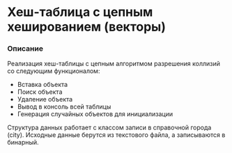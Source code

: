 # Хеш-таблица с цепным хешированием (векторы)

### Описание

Реализация хеш-таблицы с цепным алгоритмом разрешения коллизий со следующим функционалом:

* Вставка объекта
* Поиск объекта
* Удаление объекта
* Вывод в консоль всей таблицы
* Генерация случайных объектов для инициализации

Структура данных работает с классом записи в справочной города (city).
Исходные данные берутся из текстового файла, а записываются в бинарный.